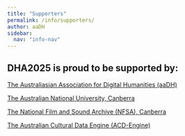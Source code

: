 ```yaml
---
title: "Supporters"
permalink: /info/supporters/
author: aaDH
sidebar:
  nav: "info-nav"
---
```


## DHA2025 is proud to be supported by:

[The Australiasian Association for Digital Humanities (aaDH)](https://aa-dh.org/)

[The Australian National University, Canberra](https://www.anu.edu.au/)

[The National Film and Sound Archive (NFSA), Canberra](https://www.nfsa.gov.au/)

[The Australian Cultural Data Engine (ACD-Engine)](https://www.acd-engine.org/)
